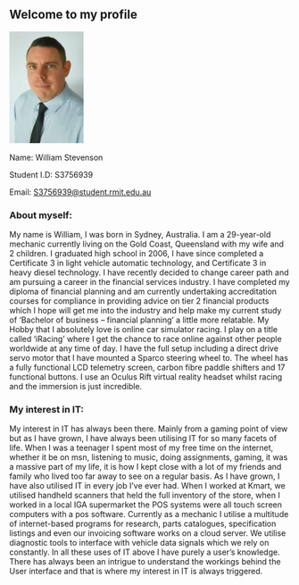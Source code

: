 ﻿## Welcome to my profile 
 
<img src="31395460_10155899888866997_7544806338342158336_n_edited.jpg" height="200" >  

Name: William Stevenson

Student I.D: S3756939

Email: S3756939@student.rmit.edu.au

### About myself:

My name is William, I was born in Sydney, Australia. I am a 29-year-old mechanic currently living on the Gold Coast, Queensland with my wife and 2 children. I graduated high school in 2006, I have since completed a Certificate 3 in light vehicle automatic technology, and Certificate 3 in heavy diesel technology. I have recently decided to change career path and am pursuing a career in the financial services industry. I have completed my diploma of financial planning and am currently undertaking accreditation courses for compliance in providing advice on tier 2 financial products which I hope will get me into the industry and help make my current study of ‘Bachelor of business – financial planning’ a little more relatable. My Hobby that I absolutely love is online car simulator racing. I play on a title called ‘iRacing’ where I get the chance to race online against other people worldwide at any time of day. I have the full setup including a direct drive servo motor that I have mounted a Sparco steering wheel to. The wheel has a fully functional LCD telemetry screen, carbon fibre paddle shifters and 17 functional buttons. I use an Oculus Rift virtual reality headset whilst racing and the immersion is just incredible.  

### My interest in IT:

My interest in IT has always been there. Mainly from a gaming point of view but as I have grown, I have always been utilising IT for so many facets of life. When I was a teenager I spent most of my free time on the internet, whether it be on msn, listening to music, doing assignments, gaming, it was a massive part of my life, it is how I kept close with a lot of my friends and family who lived too far away to see on a regular basis. As I have grown, I have also utilised IT in every job I’ve ever had. When I worked at Kmart, we utilised handheld scanners that held the full inventory of the store, when I worked in a local IGA supermarket the POS systems were all touch screen computers with a pos software. Currently as a mechanic I utilise a multitude of internet-based programs for research, parts catalogues, specification listings and even our invoicing software works on a cloud server. We utilise diagnostic tools to interface with vehicle data signals which we rely on constantly. In all these uses of IT above I have purely a user’s knowledge. There has always been an intrigue to understand the workings behind the User interface and that is where my interest in IT is always triggered.
